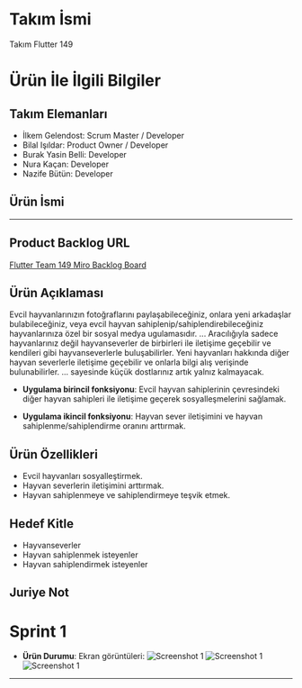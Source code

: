 # **Takım İsmi**

Takım Flutter 149

# Ürün İle İlgili Bilgiler

## Takım Elemanları
- İlkem Gelendost: Scrum Master / Developer
- Bilal Işıldar: Product Owner / Developer
- Burak Yasin Belli: Developer
- Nura Kaçan: Developer
- Nazife Bütün: Developer

## Ürün İsmi

--  --

## Product Backlog URL

[Flutter Team 149 Miro Backlog Board](https://miro.com/app/board/uXjVM9KGHjg=/)

## Ürün Açıklaması

Evcil hayvanlarınızın fotoğraflarını paylaşabileceğiniz, onlara yeni arkadaşlar bulabileceğiniz, veya evcil hayvan sahiplenip/sahiplendirebileceğiniz hayvanlarınıza özel bir sosyal medya ugulamasıdır. ... Aracılığıyla sadece hayvanlarınız değil hayvanseverler de birbirleri ile iletişime geçebilir ve kendileri gibi hayvanseverlerle buluşabilirler. Yeni hayvanları hakkında diğer hayvan severlerle iletişime geçebilir ve onlarla bilgi alış verişinde bulunabilirler. ... sayesinde küçük dostlarınız artık yalnız kalmayacak.

- **Uygulama birincil fonksiyonu**: Evcil hayvan sahiplerinin çevresindeki diğer hayvan sahipleri ile iletişime geçerek sosyalleşmelerini sağlamak.

- **Uygulama ikincil fonksiyonu**: Hayvan sever iletişimini ve hayvan sahiplenme/sahiplendirme oranını arttırmak.

## Ürün Özellikleri

- Evcil hayvanları sosyalleştirmek.
- Hayvan severlerin iletişimini arttırmak.
- Hayvan sahiplenmeye ve sahiplendirmeye teşvik etmek.

## Hedef Kitle

- Hayvanseverler
- Hayvan sahiplenmek isteyenler
- Hayvan sahiplendirmek isteyenler

## Juriye Not

# Sprint 1

- **Ürün Durumu**: Ekran görüntüleri:
  ![Screenshot 1](https://github.com/nurakacann/f149/blob/main/sprint1/miro.png)
  ![Screenshot 1](https://github.com/nurakacann/f149/blob/main/sprint1/login.png)
  ![Screenshot 1](https://github.com/nurakacann/f149/blob/main/sprint1/signup.png)

---
